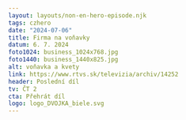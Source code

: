 ```yaml
---
layout: layouts/non-en-hero-episode.njk
tags: czhero
date: "2024-07-06"
title: Firma na voňavky
datum: 6. 7. 2024
foto1024: business_1024x768.jpg
foto1440: business_1440x825.jpg
alt: voňavka a kvety
link: https://www.rtvs.sk/televizia/archiv/14252
header: Poslední díl
tv: ČT 2
cta: Přehrát díl
logo: logo_DVOJKA_biele.svg
---
```

